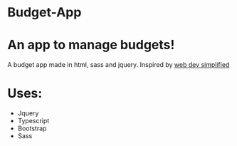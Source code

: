 # Budget-App
# An app to manage budgets!
A budget app made in html, sass and jquery. Inspired by [web dev simplified](https://www.youtube.com/c/WebDevSimplified)

# Uses:
- Jquery
- Typescript
- Bootstrap
- Sass
